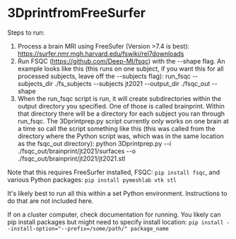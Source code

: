 # 3DprintfromFreeSurfer

Steps to run:
1. Process a brain MRI using FreeSufer (Version >7.4 is best): https://surfer.nmr.mgh.harvard.edu/fswiki/rel7downloads
2. Run FSQC (https://github.com/Deep-MI/fsqc) with the --shape flag. An example looks like this (this runs on one subject, if you want this for all processed subjects, leave off the --subjects flag): run_fsqc --subjects_dir ./fs_subjects --subjects jt2021 --output_dir ./fsqc_out --shape
3. When the run_fsqc script is run, it will create subdirectories within the output directory you specified. One of those is called brainprint. Within that directory there will be a directory for each subject you ran through run_fsqc. The 3Dprintprep.py script currently only works on one brain at a time so call the script something like this (this was called from the directory where the Python script was, which was in the same location as the fsqc_out directory): python 3Dprintprep.py --i ./fsqc_out/brainprint/jt2021/surfaces --o ./fsqc_out/brainprint/jt2021/jt2021.stl

Note that this requires FreeSurfer installed, FSQC: `pip install fsqc`, and various Python packages: `pip install pymeshlab vtk stl`

It's likely best to run all this within a set Python environment. Instructions to do that are not included here.

If on a cluster computer, check documentation for running. You likely can pip install packages but might need to specify install location: `pip install --install-option="--prefix=/some/path/" package_name`
